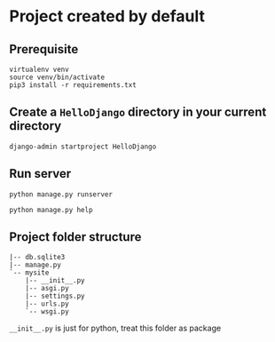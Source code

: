 # Project created by default

## Prerequisite
```
virtualenv venv
source venv/bin/activate
pip3 install -r requirements.txt
```

## Create a `HelloDjango` directory in your current directory
```
django-admin startproject HelloDjango
```

## Run server

```
python manage.py runserver
```

```
python manage.py help
```

## Project folder structure
```
|-- db.sqlite3
|-- manage.py
`-- mysite
    |-- __init__.py
    |-- asgi.py
    |-- settings.py
    |-- urls.py
    `-- wsgi.py
```

`__init__.py` is just for python, treat this folder as package

